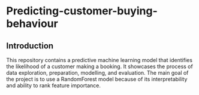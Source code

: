 # Predicting-customer-buying-behaviour

## Introduction
This repository contains a predictive machine learning model that identifies the likelihood of a customer making a booking. It showcases the process of data exploration, preparation, modelling, and evaluation. The main goal of the project is to use a RandomForest model because of its interpretability and ability to rank feature importance.
